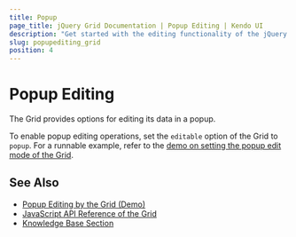 ```yaml
---
title: Popup
page_title: jQuery Grid Documentation | Popup Editing | Kendo UI
description: "Get started with the editing functionality of the jQuery Grid by Kendo UI and learn how to apply the popup edit mode."
slug: popupediting_grid
position: 4
---
```


# Popup Editing

The Grid provides options for editing its data in a popup.

To enable popup editing operations, set the `editable` option of the Grid to `popup`. For a runnable example, refer to the [demo on setting the popup edit mode of the Grid](https://demos.telerik.com/kendo-ui/grid/editing-popup).

## See Also

* [Popup Editing by the Grid (Demo)](https://demos.telerik.com/kendo-ui/grid/editing-popup)
* [JavaScript API Reference of the Grid](/api/javascript/ui/grid)
* [Knowledge Base Section](/knowledge-base)
